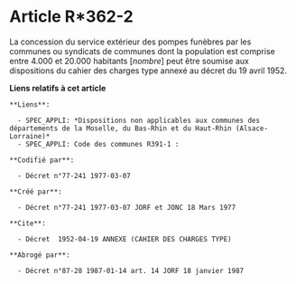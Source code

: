 # Article R*362-2

La concession du service extérieur des pompes funèbres par les communes ou syndicats de communes dont la population est
comprise entre 4.000 et 20.000 habitants [*nombre*] peut être soumise aux dispositions du cahier des charges type annexé au
décret du 19 avril 1952.

**Liens relatifs à cet article**

	**Liens**:

	  - SPEC_APPLI: *Dispositions non applicables aux communes des départements de la Moselle, du Bas-Rhin et du Haut-Rhin (Alsace-Lorraine)*
	  - SPEC_APPLI: Code des communes R391-1 :

	**Codifié par**:

	  - Décret n°77-241 1977-03-07

	**Créé par**:

	  - Décret n°77-241 1977-03-07 JORF et JONC 18 Mars 1977

	**Cite**:

	  - Décret  1952-04-19 ANNEXE (CAHIER DES CHARGES TYPE)

	**Abrogé par**:

	  - Décret n°87-28 1987-01-14 art. 14 JORF 18 janvier 1987
